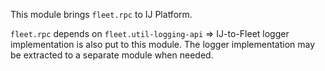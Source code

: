 This module brings `fleet.rpc` to IJ Platform. 

`fleet.rpc` depends on `fleet.util-logging-api` => IJ-to-Fleet logger implementation is also put to this module.
The logger implementation may be extracted to a separate module when needed.
